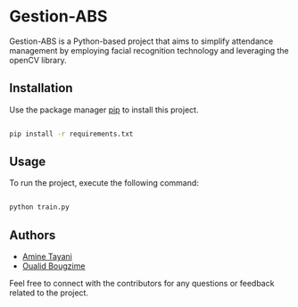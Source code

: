 # Gestion-ABS


Gestion-ABS is a Python-based project that aims to simplify attendance management by employing facial recognition technology and leveraging the openCV library.

## Installation

Use the package manager [pip](https://pip.pypa.io/en/stable/) to install this project.

```bash

pip install -r requirements.txt

```

## Usage

To run the project, execute the following command:

```bash

python train.py

```

## Authors

- [Amine Tayani](https://www.github.com/amine-tayani)
- [Oualid Bougzime](https://github.com/OualidBougzime)

Feel free to connect with the contributors for any questions or feedback related to the project.


